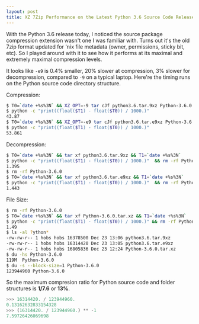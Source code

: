 ```yaml
---
layout: post
title: XZ 7Zip Performance on the Latest Python 3.6 Source Code Release
---
```


With the Python 3.6 release today, I noticed the source package compression extension wasn't one I was familiar with. Turns out it's the old 7zip format updated for 'nix file metadata (owner, permissions, sticky bit, etc). So I played around with it to see how it performs at its maximal and extremely maximal compression levels.

It looks like `-e9` is 0.4% smaller, 20% slower at compression, 3% slower for decompression, compared to `-9` on a typical laptop. Here're the timing runs on the Python source code directory structure.

Compression:

```bash
$ T0=`date +%s%3N` && XZ_OPT=-9 tar cJf python3.6.tar.9xz Python-3.6.0 && T1=`date +%s%3N`
$ python -c "print((float($T1) - float($T0)) / 1000.)"
43.87
$ T0=`date +%s%3N` && XZ_OPT=-e9 tar cJf python3.6.tar.e9xz Python-3.6.0 && T1=`date +%s%3N`
$ python -c "print((float($T1) - float($T0)) / 1000.)"
53.861
```

Decompression:

```bash
$ T0=`date +%s%3N` && tar xf python3.6.tar.9xz && T1=`date +%s%3N`
$ python -c "print((float($T1) - float($T0)) / 1000.)"  && rm -rf Python-3.6.0
1.395
$ rm -rf Python-3.6.0
$ T0=`date +%s%3N` && tar xf python3.6.tar.e9xz && T1=`date +%s%3N`
$ python -c "print((float($T1) - float($T0)) / 1000.)"  && rm -rf Python-3.6.0
1.443
```

File Size:

```bash
$ rm -rf Python-3.6.0
$ T0=`date +%s%3N` && tar xf Python-3.6.0.tar.xz && T1=`date +%s%3N`
$ python -c "print((float($T1) - float($T0)) / 1000.)" && rm -rf Python-3.6.0
1.49
$ ls -al ?ython*
-rw-rw-r-- 1 hobs hobs 16378500 Dec 23 13:06 python3.6.tar.9xz
-rw-rw-r-- 1 hobs hobs 16314420 Dec 23 13:05 python3.6.tar.e9xz
-rw-rw-r-- 1 hobs hobs 16805836 Dec 23 12:24 Python-3.6.0.tar.xz
$ du -hs Python-3.6.0
119M  Python-3.6.0
$ du -s --block-size=1 Python-3.6.0
123944960 Python-3.6.0
```

So the maximum compresion ratio for Python source code and folder structures is **1/7.6** or **13%**.

```python
>>> 16314420. / 123944960.
0.13162632833154328
>>> (16314420. / 123944960.) ** -1
7.59726426069698
```
